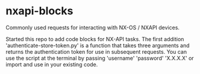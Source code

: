 # nxapi-blocks
Commonly used requests for interacting with NX-OS / NXAPI devices.

Started this repo to add code blocks for NX-API tasks. 
The first addition 'authenticate-store-token.py' is a function that takes three arguments and returns the authentication token for use in subsequent requests.
You can use the script at the terminal by passing 'username' 'password' 'X.X.X.X' or import and use in your existing code. 
